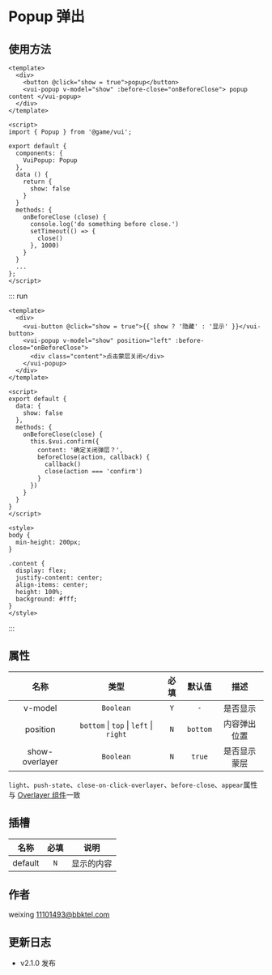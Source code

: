 # Popup 弹出

## 使用方法

```vue
<template>
  <div>
    <button @click="show = true">popup</button>
    <vui-popup v-model="show" :before-close="onBeforeClose"> popup content </vui-popup>
  </div>
</template>

<script>
import { Popup } from '@game/vui';

export default {
  components: {
    VuiPopup: Popup
  },
  data () {
    return {
      show: false
    }
  }
  methods: {
    onBeforeClose (close) {
      console.log('do something before close.')
      setTimeout(() => {
        close()
      }, 1000)
    }
  }
  ...
};
</script>
```

::: run

```vue
<template>
  <div>
    <vui-button @click="show = true">{{ show ? '隐藏' : '显示' }}</vui-button>
    <vui-popup v-model="show" position="left" :before-close="onBeforeClose">
      <div class="content">点击蒙层关闭</div>
    </vui-popup>
  </div>
</template>

<script>
export default {
  data: {
    show: false
  },
  methods: {
    onBeforeClose(close) {
      this.$vui.confirm({
        content: '确定关闭弹层？',
        beforeClose(action, callback) {
          callback()
          close(action === 'confirm')
        }
      })
    }
  }
}
</script>

<style>
body {
  min-height: 200px;
}

.content {
  display: flex;
  justify-content: center;
  align-items: center;
  height: 100%;
  background: #fff;
}
</style>
```

:::

## 属性

|      名称      |                        类型                        | 必填 |  默认值  |     描述     |
| :------------: | :------------------------------------------------: | :--: | :------: | :----------: |
|    v-model     |                     `Boolean`                      | `Y`  |   `-`    |   是否显示   |
|    position    | `bottom` &#124; `top` &#124; `left` &#124; `right` | `N`  | `bottom` | 内容弹出位置 |
| show-overlayer |                     `Boolean`                      | `N`  |  `true`  | 是否显示蒙层 |

`light`、`push-state`、`close-on-click-overlayer`、`before-close`、`appear`属性与 [Overlayer 组件](../overlayer/#属性)一致

## 插槽

|  名称   | 必填 |    说明    |
| :-----: | :--: | :--------: |
| default | `N`  | 显示的内容 |

## 作者

weixing <11101493@bbktel.com>

## 更新日志

- v2.1.0 发布
